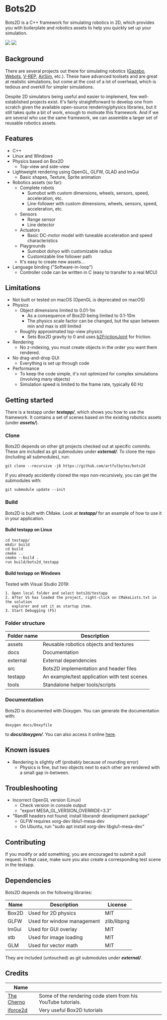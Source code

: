 # Bots2D
Bots2D is a C++ framework for simulating robotics in 2D, which provides you
with boilerplate and robotics assets to help you quickly set up your simulation.

<img src="docs/images/sumobot_feature.gif">

<img src="docs/images/line_follower_feature.png">

## Background
There are several projects out there for simulating robotics ([Gazebo](http://gazebosim.org/),
[Webots](https://cyberbotics.com/), [V-REP](https://www.coppeliarobotics.com/),
[AirSim](https://github.com/microsoft/AirSim), etc.). These have advanced toolsets
and are great at realistic simulations, but come at the cost of a lot of overhead,
which is tedious and overkill for simpler simulations.

Despite 2D simulators being useful and easier to implement, few well-established
projects exist. It's fairly straightforward to develop one from scratch given the
available open-source rendering/physics libraries, but it still takes quite a bit
of work, enough to motivate this framework. And if we are several who use the
same framework, we can assemble a larger set of reusable robotics assets.

## Features
* C++
* Linux and Windows
* Physics based on Box2D
    - Top-view and side-view
* Lightweight rendering using OpenGL, GLFW, GLAD and ImGui
    - Basic shapes, Texture, Sprite animation
* Robotics assets (so far):
    - Complete robots
        + Sumobot with custom dimensions, wheels, sensors, speed, acceleration, etc.
        + Line-follower with custom dimensions, wheels, sensors, speed, acceleration, etc.
    - Sensors
        + Range sensor
        + Line detector
    - Actuators
        + Basic DC-motor model with tuneable acceleration and speed characteristics
    - Playgrounds
        + Sumobot dohyo with customizable radius
        + Customizable line follower path
    - It's easy to create new assets...
* Language binding ("Software-in-loop")
    - Controller code can be written in C (easy to transfer to a real MCU)

## Limitations
* Not built or tested on macOS (OpenGL is deprecated on macOS)
* Physics
    - Object dimensions limited to 0.01-1m
        + As a consequence of Box2D being limited to 0.1-10m
        + The physics scale factor can be changed, but the span between min and max is still limited
    - Roughly approximated top-view physics
        + Sets Box2D gravity to 0 and uses [b2FrictionJoint](https://box2d.org/documentation/classb2_friction_joint.html) for friction.
* Rendering
    - No z-indexing, you must create objects in the order you want them rendered.
* No drag-and-drop GUI
    - Everything is set up through code
* Performance
    - To keep the code simple, it's not optimized for complex simulations (involving many objects)
    - Simulation speed is limited to the frame rate, typically 60 Hz

## Getting started
There is a testapp under ***testapp/***, which shows you how to use the framework. It
contains a set of scenes based on the existing robotics assets (under ***assets/***).

### Clone
Bots2D depends on other git projects checked out at specific commits. These
are included as git submodules under ***external/***. To clone the repo (including all
submodules), run:

```
git clone --recursive -j8 https://github.com/artfulbytes/bots2d
```

If you already accidently cloned the repo non-recursively, you can get the submodules with:

```
git submodule update --init
```

### Build
Bots2D is built with CMake. Look at ***testapp/*** for an example of how to use it
in your application.

#### Build testapp on Linux

```
cd testapp/
mkdir build
cd build
cmake ..
cmake --build .
run build/bots2d_testapp
```

#### Build testapp on Windows
Tested with Visual Studio 2019:

```
1. Open local folder and select bots2d/testapp
2. After VS has loaded the project, right-click on CMakeLists.txt in the solution
   explorer and set it as startup item.
3. Start Debugging (F5)
```

### Folder structure
| Folder name | Description                                                  |
| ------------| -------------------------------------------------------------|
| assets      | Reusable robotics objects and textures                       |
| docs        | Documentation                                                |
| external    | External dependencies                                        |
| src         | Bots2D implementation and header files                       |
| testapp     | An example/test application with test scenes                 |
| tools       | Standalone helper tools/scripts                              |

### Documentation
Bots2D is documented with Doxygen. You can generate the documentation with:

```
doxygen docs/Doxyfile
```
to ***docs/doxygen/***.
You can also access it online [here](https://artfulbytes.github.io/bots2d/).

## Known issues
* Rendering is slightly off (probably because of rounding error)
    - Physics is fine, but two objects next to each other are rendered with
      a small gap in-between.

## Troubleshooting
* Incorrect OpenGL version (Linux)
    - Check version in console output
    - "export MESA_GL_VERSION_OVERRIDE=3.3"
* "RandR headers not found; install libxrandr development package"
    - GLFW requires xorg-dev liblu1-mesa-dev
    - On Ubuntu, run "sudo apt install xorg-dev libglu1-mesa-dev"

## Contributing
If you modify or add something, you are encouraged to submit a pull
request. In that case, make sure you also create a corresponding test scene in
the testapp.

## Dependencies
Bots2D depends on the following libraries:

| Name  | Description                     | License     |
| ------| --------------------------------| ------------|
| Box2D | Used for 2D physics          | MIT         |
| GLFW  | Used for window management   | zlib/libpng |
| ImGui | Used for GUI overlay         | MIT         |
| stb   | Used for image loading       | MIT         |
| GLM   | Used for vector math | MIT         |

They are included (untouched) as git submodules under ***external/***.

## Credits
| Name | |
| ---- | ---- |
| [The Cherno](https://www.youtube.com/channel/UCQ-W1KE9EYfdxhL6S4twUNw) | Some of the rendering code stem from his YouTube tutorials. |
| [iforce2d](https://www.iforce2d.net/) | Very useful Box2D tutorials |
